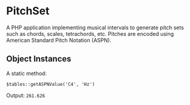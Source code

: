 # PitchSet

A PHP application implementing musical intervals to generate pitch sets such as chords, scales, tetrachords, etc. Pitches are encoded using American Standard Pitch Notation (ASPN).

## Object Instances

A static method: 
```
$tables::getASPNValue('C4', 'Hz')
```
Output: `261.626`
